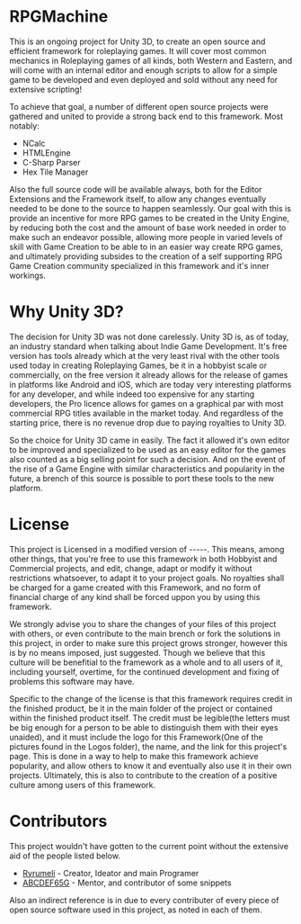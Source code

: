 # RPGMachine

This is an ongoing project for Unity 3D, to create an open source and efficient framework for roleplaying games. It will cover most common mechanics in Roleplaying games of all kinds, both Western and Eastern, and will come with an internal editor and enough scripts to allow for a simple game to be developed and even deployed and sold without any need for extensive scripting!


To achieve that goal, a number of different open source projects were gathered and united to provide a strong back end to this framework. Most notably:

- NCalc
- HTMLEngine
- C-Sharp Parser
- Hex Tile Manager


Also the full source code will be available always, both for the Editor Extensions and the Framework itself, to allow any changes eventually needed to be done to the source to happen seamlessly. Our goal with this is provide an incentive for more RPG games to be created in the Unity Engine, by reducing both the cost and the amount of base work needed in order to make such an endeavor possible, allowing more people in varied levels of skill with Game Creation to be able to in an easier way create RPG games, and ultimately providing subsides to the creation of a self supporting RPG Game Creation community specialized in this framework and it's inner workings.


# Why Unity 3D?

The decision for Unity 3D was not done carelessly. Unity 3D is, as of today, an industry standard when talking about Indie Game Development. It's free version has tools already which at the very least rival with the other tools used today in creating Roleplaying Games, be it in a hobbyist scale or commercially, on the free version it already allows for the release of games in platforms like Android and iOS, which are today very interesting platforms for any developer, and while indeed too expensive for any starting developers, the Pro licence allows for games on a graphical par with most commercial RPG titles available in the market today. And regardless of the starting price, there is no revenue drop due to paying royalties to Unity 3D.

So the choice for Unity 3D came in easily. The fact it allowed it's own editor to be improved and specialized to be used as an easy editor for the games also counted as a big selling point for such a decision. And on the event of the rise of a Game Engine with similar characteristics and popularity in the future, a brench of this source is possible to port these tools to the new platform.

# License

This project is Licensed in a modified version of -----. This means, among other things, that you're free to use this framework in both Hobbyist and Commercial projects, and edit, change, adapt or modify it without restrictions whatsoever, to adapt it to your project goals. No royalties shall be charged for a game created with this Framework, and no form of financial charge of any kind shall be forced uppon you by using this framework.

We strongly advise you to share the changes of your files of this project with others, or even contribute to the main brench or fork the solutions in this project, in order to make sure this project grows stronger, however this is by no means imposed, just suggested. Though we believe that this culture will be benefitial to the framework as a whole and to all users of it, including yourself, overtime, for the continued development and fixing of problems this software may have.

Specific to the change of the license is that this framework requires credit in the finished product, be it in the main folder of the project or contained within the finished product itself. The credit must be legible(the letters must be big enough for a person to be able to distinguish them with their eyes unaided), and it must include the logo for this Framework(One of the pictures found in the Logos folder), the name, and the link for this project's page. This is done in a way to help to make this framework achieve popularity, and allow others to know it and eventually also use it in their own projects. Ultimately, this is also to contribute to the creation of a positive culture among users of this framework.

# Contributors

This project wouldn't have gotten to the current point without the extensive aid of the people listed below.

- <a href='https://github.com/Ryrumeli'>Ryrumeli</a> - Creator, Ideator and main Programer
- <a href='https://github.com/ABCDEF65G'>ABCDEF65G</a> - Mentor, and contributor of some snippets
 
Also an indirect reference is in due to every contributer of every piece of open source software used in this project, as noted in each of them.
